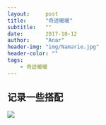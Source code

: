 ```yaml
---
layout:     post
title:      "奇迹暖暖"
subtitle:   ""
date:       2017-10-12
author:     "Anar"
header-img: "img/Namarie.jpg"
header-color: ""
tags:
    - 奇迹暖暖
---
```

## 记录一些搭配
<img src="/imag/nikki/screenshot208.jpg">
